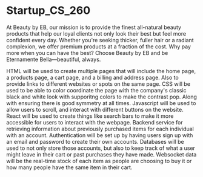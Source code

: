 # Startup_CS_260

At Beauty by EB, our mission is to provide the finest all-natural beauty products that help our loyal clients not only look their best but feel more confident every day. Whether you're seeking thicker, fuller hair or a radiant complexion, we offer premium products at a fraction of the cost. Why pay more when you can have the best? Choose Beauty by EB and be Eternamente Bella—beautiful, always.

HTML will be used to create multiple pages that will include the home page, a products page, a cart page, and a billing and address page. Also to provide links to different websites or spots on the same page.
CSS will be used to be able to color coordinate the page with the company's classic black and white look with supporitng colors to make the contrast pop. Along with ensuring there is good symmetry at all times.
Javascript will be used to allow users to scroll, and interact with different buttons on the website.
React will be used to create things like search bars to make it more accessible for users to interact with the webpage.
Backend service for retrieving information about previously purchased items for each individual with an account.
Authentication will be set up by having users sign up with an email and password to create their own accounts.
Databases will be used to not only store those accounts, but also to keep track of what a user might leave in their cart or past purchases they have made.
Websocket data will be the real-time stock of each item as people are choosing to buy it or how many people have the same item in their cart.
